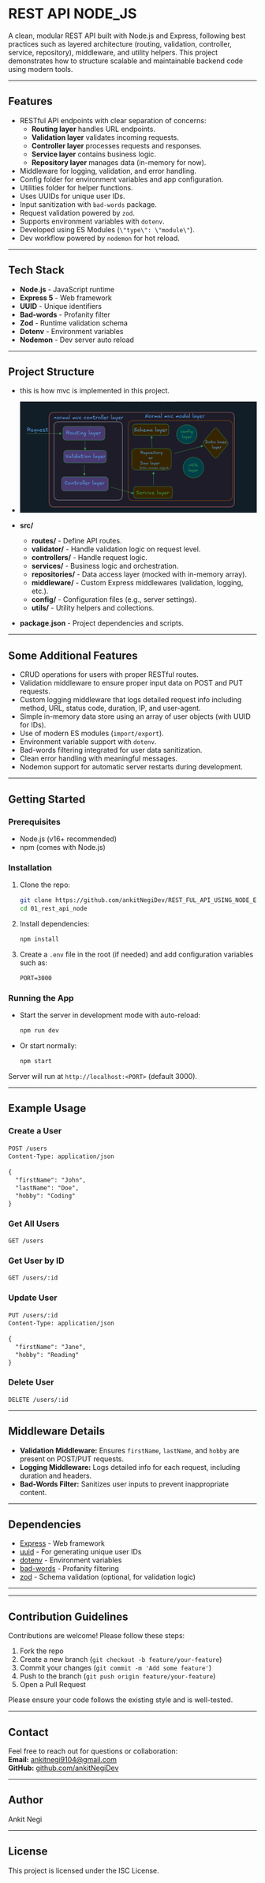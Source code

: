 # REST API NODE_JS

A clean, modular REST API built with Node.js and Express, following best practices such as layered architecture (routing, validation, controller, service, repository), middleware, and utility helpers. This project demonstrates how to structure scalable and maintainable backend code using modern tools.

---

## Features

- RESTful API endpoints with clear separation of concerns:
  - **Routing layer** handles URL endpoints.
  - **Validation layer** validates incoming requests.
  - **Controller layer** processes requests and responses.
  - **Service layer** contains business logic.
  - **Repository layer** manages data (in-memory for now).
- Middleware for logging, validation, and error handling.
- Config folder for environment variables and app configuration.
- Utilities folder for helper functions.
- Uses UUIDs for unique user IDs.
- Input sanitization with `bad-words` package.
- Request validation powered by `zod`.
- Supports environment variables with `dotenv`.
- Developed using ES Modules (`\"type\": \"module\"`).
- Dev workflow powered by `nodemon` for hot reload.

---

## Tech Stack

- **Node.js** - JavaScript runtime
- **Express 5** - Web framework
- **UUID** - Unique identifiers
- **Bad-words** - Profanity filter
- **Zod** - Runtime validation schema
- **Dotenv** - Environment variables
- **Nodemon** - Dev server auto reload

---

## Project Structure

- this is how mvc is implemented in this project.
- ![project flow](./Notes/project%20flow%20mvc.png)

- **src/**
  - **routes/** - Define API routes.
  - **validator/** - Handle validation logic on request level.
  - **controllers/** - Handle request logic.
  - **services/** - Business logic and orchestration.
  - **repositories/** - Data access layer (mocked with in-memory array).
  - **middleware/** - Custom Express middlewares (validation, logging, etc.).
  - **config/** - Configuration files (e.g., server settings).
  - **utils/** - Utility helpers and collections.
- **package.json** - Project dependencies and scripts.

---

## Some Additional Features

- CRUD operations for users with proper RESTful routes.
- Validation middleware to ensure proper input data on POST and PUT requests.
- Custom logging middleware that logs detailed request info including method, URL, status code, duration, IP, and user-agent.
- Simple in-memory data store using an array of user objects (with UUID for IDs).
- Use of modern ES modules (`import/export`).
- Environment variable support with `dotenv`.
- Bad-words filtering integrated for user data sanitization.
- Clean error handling with meaningful messages.
- Nodemon support for automatic server restarts during development.

---

## Getting Started

### Prerequisites

- Node.js (v16+ recommended)
- npm (comes with Node.js)

### Installation

1. Clone the repo:

    ```bash
    git clone https://github.com/ankitNegiDev/REST_FUL_API_USING_NODE_EXPRESS/tree/main/01_REST_API_NODE_ES6
    cd 01_rest_api_node
    ```

2. Install dependencies:

    ```bash
    npm install
    ```

3. Create a `.env` file in the root (if needed) and add configuration variables such as:

    ```env
    PORT=3000
    ```

### Running the App

- Start the server in development mode with auto-reload:

    ```bash
    npm run dev
    ```

- Or start normally:

    ```bash
    npm start
    ```

Server will run at `http://localhost:<PORT>` (default 3000).

---

## Example Usage

### Create a User

```http
POST /users
Content-Type: application/json

{
  "firstName": "John",
  "lastName": "Doe",
  "hobby": "Coding"
}
```

### Get All Users

```http
GET /users
```

### Get User by ID

```http
GET /users/:id
```

### Update User

```http
PUT /users/:id
Content-Type: application/json

{
  "firstName": "Jane",
  "hobby": "Reading"
}
```

### Delete User

```http
DELETE /users/:id
```

---

## Middleware Details

- **Validation Middleware:** Ensures `firstName`, `lastName`, and `hobby` are present on POST/PUT requests.
- **Logging Middleware:** Logs detailed info for each request, including duration and headers.
- **Bad-Words Filter:** Sanitizes user inputs to prevent inappropriate content.

---

## Dependencies

- [Express](https://expressjs.com/) - Web framework
- [uuid](https://www.npmjs.com/package/uuid) - For generating unique user IDs
- [dotenv](https://www.npmjs.com/package/dotenv) - Environment variables
- [bad-words](https://www.npmjs.com/package/bad-words) - Profanity filtering
- [zod](https://www.npmjs.com/package/zod) - Schema validation (optional, for validation logic)

---
---

## Contribution Guidelines

Contributions are welcome! Please follow these steps:

1. Fork the repo  
2. Create a new branch (`git checkout -b feature/your-feature`)  
3. Commit your changes (`git commit -m 'Add some feature'`)  
4. Push to the branch (`git push origin feature/your-feature`)  
5. Open a Pull Request  

Please ensure your code follows the existing style and is well-tested.

---

## Contact

Feel free to reach out for questions or collaboration:  
**Email:** <ankitnegi9104@gmail.com>  
**GitHub:** [github.com/ankitNegiDev](https://github.com/ankitNegiDev)

---

## Author

Ankit Negi

---

## License

This project is licensed under the ISC License.
